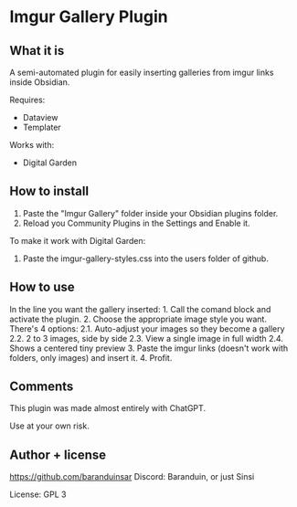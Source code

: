 # Imgur Gallery Plugin

## What it is

A semi-automated plugin for easily inserting galleries from imgur links inside Obsidian.

Requires:
- Dataview
- Templater

Works with:
- Digital Garden

## How to install

1. Paste the "Imgur Gallery" folder inside your Obsidian plugins folder.
2. Reload you Community Plugins in the Settings and Enable it.

To make it work with Digital Garden:

1. Paste the imgur-gallery-styles.css into the users folder of github.

## How to use

In the line you want the gallery inserted:
	1. Call the comand block and activate the plugin.
	2. Choose the appropriate image style you want. There's 4 options:
		2.1. Auto-adjust your images so they become a gallery
		2.2. 2 to 3 images, side by side
		2.3. View a single image in full width
		2.4. Shows a centered tiny preview
	3. Paste the imgur links (doesn't work with folders, only images) and insert it.
	4. Profit.

## Comments

This plugin was made almost entirely with ChatGPT.

Use at your own risk.

## Author + license

https://github.com/baranduinsar
Discord: Baranduin, or just Sinsi

License: GPL 3